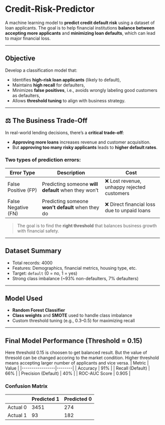 # Credit-Risk-Predictor
 A machine learning model to **predict credit default risk** using a dataset of loan applicants. The goal is to help financial institutions **balance between accepting more applicants** and **minimizing loan defaults**, which can lead to major financial loss.

---

## Objective

Develop a classification model that:
- Identifies **high-risk loan applicants** (likely to default),
- Maintains **high recall** for defaulters,
- Minimizes **false positives**, i.e., avoids wrongly labeling good customers as defaulters,
- Allows **threshold tuning** to align with business strategy.

---

## ⚖️ The Business Trade-Off

In real-world lending decisions, there’s a **critical trade-off**:

- **Approving more loans** increases revenue and customer acquisition.
- But **approving too many risky applicants** leads to **higher default rates**.

### Two types of prediction errors:
| Error Type | Description | Cost |
|------------|-------------|------|
| False Positive (FP) | Predicting someone **will default** when they won’t | ❌ Lost revenue, unhappy rejected customers |
| False Negative (FN) | Predicting someone **won’t default** when they do | ❌ Direct financial loss due to unpaid loans |

> The goal is to find the **right threshold** that balances business growth with financial safety.

---

## Dataset Summary

- Total records: 4000
- Features: Demographics, financial metrics, housing type, etc.
- Target: `default` (0 = no, 1 = yes)
- Strong class imbalance (~93% non-defaulters, 7% defaulters)

---

## Model Used

- **Random Forest Classifier**
- **Class weights** and **SMOTE** used to handle class imbalance
- Custom threshold tuning (e.g., 0.3–0.5) for maximizing recall

---

## Final Model Performance (Threshold = 0.15)
Here threshold 0.15 is choosen to get balanced result. But the value of thresold can be changed accoring to the market condition. Higher threshold means accepting larger number of applicants and vice versa.
| Metric          | Value |
|-----------------|--------|
| Accuracy         | 91%    |
| Recall (Default) | 66%  |
| Precision (Default) | 40% |
| ROC-AUC Score    | 0.905  |

### Confusion Matrix
|| Predicted 1| Predicted 0|
|--------|------------|------------|
|Actual 0| 3451| 274|
|Actual 1| 93  | 182|
